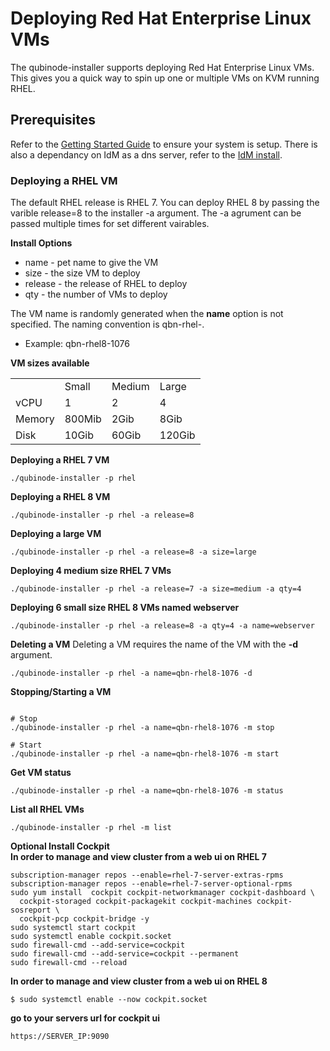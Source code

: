 # Deploying Red Hat Enterprise Linux VMs

The qubinode-installer supports deploying Red Hat Enterprise Linux VMs.
This gives you a quick way to spin up one or multiple VMs on KVM running RHEL.

## Prerequisites

Refer to the [Getting Started Guide](README.md) to ensure your system is setup.
There is also a dependancy on IdM as a dns server, refer to the [IdM install](idm.md).

### Deploying a RHEL VM

The default RHEL release is RHEL 7. You can deploy RHEL 8 by passing the varible release=8 to the installer -a argument.
The -a agrument can be passed multiple times for set different vairables.

**Install Options**

* name - pet name to give the VM
* size - the size VM to deploy
* release - the release of RHEL to deploy
* qty - the number of VMs to deploy

The VM name is randomly generated when the **name** option is not specified.
The naming convention is qbn-rhel<release>-<random-four-digits>.

* Example: qbn-rhel8-1076

**VM sizes available**

<table>
  <tr>
   <td>
   </td>
   <td>Small
   </td>
   <td>Medium
   </td>
   <td>Large
   </td>
  </tr>
  <tr>
   <td>vCPU
   </td>
   <td>1
   </td>
   <td>2
   </td>
   <td>4
   </td>
  </tr>
  <tr>
   <td>Memory
   </td>
   <td>800Mib
   </td>
   <td>2Gib
   </td>
   <td>8Gib
   </td>
  </tr>
  <tr>
   <td>Disk
   </td>
   <td>10Gib
   </td>
   <td>60Gib
   </td>
   <td>120Gib
   </td>
  </tr>
</table>

**Deploying a RHEL 7 VM**

```=shell
./qubinode-installer -p rhel
```

**Deploying a RHEL 8 VM**

```=shell
./qubinode-installer -p rhel -a release=8
```

**Deploying a large VM**

```=shell
./qubinode-installer -p rhel -a release=8 -a size=large
```

**Deploying 4 medium size RHEL 7 VMs**

```=shell
./qubinode-installer -p rhel -a release=7 -a size=medium -a qty=4
```

**Deploying 6 small size RHEL 8 VMs named webserver**

```=shell
./qubinode-installer -p rhel -a release=8 -a qty=4 -a name=webserver
```

**Deleting a VM**
Deleting a VM requires the name of the VM with the **-d** argument.

```=shell
./qubinode-installer -p rhel -a name=qbn-rhel8-1076 -d
```

**Stopping/Starting a VM**
```=shell

# Stop
./qubinode-installer -p rhel -a name=qbn-rhel8-1076 -m stop

# Start
./qubinode-installer -p rhel -a name=qbn-rhel8-1076 -m start
```

**Get VM status**
```=shell
./qubinode-installer -p rhel -a name=qbn-rhel8-1076 -m status

```

**List all RHEL VMs**
```=shell
./qubinode-installer -p rhel -m list

```

**Optional Install Cockpit**  
**In order to manage and view cluster from a web ui on RHEL 7**  
```
subscription-manager repos --enable=rhel-7-server-extras-rpms
subscription-manager repos --enable=rhel-7-server-optional-rpms
sudo yum install  cockpit cockpit-networkmanager cockpit-dashboard \
  cockpit-storaged cockpit-packagekit cockpit-machines cockpit-sosreport \
  cockpit-pcp cockpit-bridge -y
sudo systemctl start cockpit
sudo systemctl enable cockpit.socket
sudo firewall-cmd --add-service=cockpit
sudo firewall-cmd --add-service=cockpit --permanent
sudo firewall-cmd --reload
```

**In order to manage and view cluster from a web ui on RHEL 8** 
```
$ sudo systemctl enable --now cockpit.socket
```

**go to your servers url for cockpit ui**
```
https://SERVER_IP:9090
```
